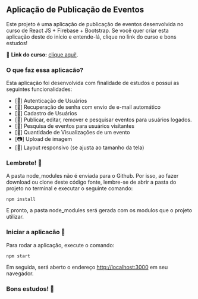 ## Aplicação de Publicação de Eventos
Este projeto é uma aplicação de publicação de eventos desenvolvida no curso de React JS + Firebase + Bootstrap. 
Se você quer criar esta aplicação deste do início e entende-lá, clique no link do curso e bons estudos!

:link: **Link do curso:**  [clique aqui!](https://github.com/facebook/create-react-app).


### O que faz essa aplicacão?
Esta aplicação foi desenvolvida com finalidade de estudos e possui as seguintes funcionalidades:

* [:key:] Autenticação de Usuários
* [:email:] Recuperação de senha com envio de e-mail automático
* [:bust_in_silhouette:] Cadastro de Usuários
* [:memo:] Publicar, editar, remover e pesquisar eventos para usuários logados.
* [:mag_right:] Pesquisa de eventos para usuários visitantes 
* [:eyes:] Quantidade de Visualizações de um evento
* [:camera:] Upload de imagem
* [:calling:] Layout responsivo (se ajusta ao tamanho da tela)


### Lembrete! :thought_balloon:
A pasta node_modules não é enviada para o Github. Por isso, ao fazer download ou clone deste código fonte, lembre-se de abrir a pasta do projeto no terminal e executar o seguinte comando:

```console
npm install
```

E pronto, a pasta node_modules será gerada com os modulos que o projeto utilizar.


### Iniciar a aplicacão :checkered_flag:

Para rodar a aplicação, execute o comando: <br>
```console
npm start
```

Em seguida, será aberto o endereço [http://localhost:3000](http://localhost:3000) em seu navegador.

### Bons estudos! :clap:
